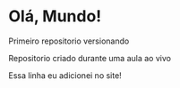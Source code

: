 # Olá, Mundo!
 Primeiro repositorio versionando

Repositorio criado durante uma aula ao vivo

Essa linha eu adicionei no site!
